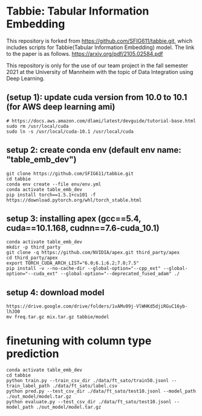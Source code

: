 # Tabbie: Tabular Information Embedding
This repository is forked from https://github.com/SFIG611/tabbie.git, which includes scripts for Tabbie(Tabular Information Embedding) model. 
The link to the paper is as follows.
https://arxiv.org/pdf/2105.02584.pdf

This repository is only for the use of our team project in the fall semester 2021 at the University of Mannheim with the topic of Data Integration using Deep Learning. 


## (setup 1): update cuda version from 10.0 to 10.1 (for AWS deep learning ami)
```
# https://docs.aws.amazon.com/dlami/latest/devguide/tutorial-base.html
sudo rm /usr/local/cuda
sudo ln -s /usr/local/cuda-10.1 /usr/local/cuda
```

## setup 2: create conda env (default env name: "table_emb_dev")
```
git clone https://github.com/SFIG611/tabbie.git
cd tabbie
conda env create --file env/env.yml
conda activate table_emb_dev
pip install torch==1.5.1+cu101 -f https://download.pytorch.org/whl/torch_stable.html
```

## setup 3: installing apex (gcc==5.4, cuda==10.1.168, cudnn==7.6-cuda_10.1)
```
conda activate table_emb_dev
mkdir -p third_party
git clone -q https://github.com/NVIDIA/apex.git third_party/apex
cd third_party/apex
export TORCH_CUDA_ARCH_LIST="6.0;6.1;6.2;7.0;7.5"
pip install -v --no-cache-dir --global-option="--cpp_ext" --global-option="--cuda_ext" --global-option="--deprecated_fused_adam" ./
```

## setup 4: download model
```
https://drive.google.com/drive/folders/1vAMv09j-VlWHKd5djiRGuC16yb-lhJO0
mv freq.tar.gz mix.tar.gz tabbie/model
```


# finetuning with column type prediction
```
conda activate table_emb_dev
cd tabbie
python train.py --train_csv_dir ./data/ft_sato/train50.jsonl --train_label_path ./data/ft_sato/label.csv
python pred.py --test_csv_dir ./data/ft_sato/test10.jsonl --model_path ./out_model/model.tar.gz
python evaluate.py --test_csv_dir ./data/ft_sato/test10.jsonl --model_path ./out_model/model.tar.gz
```










